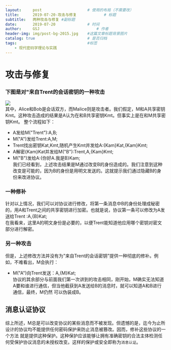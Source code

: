 ```yaml
---
layout:     post   				    # 使用的布局（不需要改）
title:      2019-07-20-攻击与修复			# 标题 
subtitle:   两种攻击与修复 #副标题
date:       2019-07-20 				# 时间
author:     GSJ 						# 作者
header-img: img/post-bg-2015.jpg 	#这篇文章标题背景图片
catalog: true 						# 是否归档
tags:								#标签
    - 现代密码学理论与实践
---
```


# 攻击与修复 <br>
### 下图是对"来自Trent的会话密钥的一种攻击 <br>
![](https://wx3.sinaimg.cn/mw690/005QXIrHly1g56i8eavwzj30c80713yj.jpg) <br>
其中，Alice和Bob是会话双方，而Malice则是攻击者。我们假定，M和A共享密钥Kmt。这种攻击造成的结果是A认为在和B共享密钥Kmt。但事实上是在和M共享密钥Kmt。
整个流程如下：<br>
- A发给M("Trent"):A,B;<br>
- M("A")发给Trent:A,M;<br>
- Trent找出密钥Kat,Kmt,随机产生Kmt并发给A:{Kam}Kat,{Kam}Kmt;<br>
- A解密{Kam}Kat并发给M("B"):Trent,A,{Kam}Kmt;<br>
- M("B")发给A:{你好A.我是B}Kam;<br>
我们已经看到，上述攻击结果是M通过改变B的身份造成的。我们注意到这种改变是可能的，因为B的身份是用明文发送的。这就提示我们通过隐藏B的身份来改进协议。<br>
### 一种修补
针对以上情况，我们可以对协议进行修改，将第一条消息中B的身份处理成秘密的，用A和Trent之间的共享密钥进行加密。也就是说，协议第一条可以修改为A发送给Trent
:A,{B}Kat;<br>
在我看来，这里A的明文身份是必要的，以便Trent能知道他应用哪个密钥对密文部分进行解密。<br>
### 另一种攻击
但是，上述修改方法并没有为"来自Trent的会话密钥"提供一种彻底的修补。例如，不难看出，M会执行：<br>
- M("A")向Trent发送：A,{M}Kat;<br>
协议的其余部分与前面我们第一次讲到的攻击相同，刚开始，M确实无法知道A要和谁进行通信，但当他截获到A发送给B的消息时，就可以知道A和B进行通信，最终，M仍然
可以伪装成B。<br>
## 消息认证协议
综上所述，M总是可以改变协议的某些消息而不被发现。但遗憾的是，迄今为止所设计的协议均不能提供任何密码保护来防止消息被篡改。因而，修补这些协议的一个方法
就是提供这种保护。这种保护应该能够让拥有准确密钥的合法主体检测任何受保护协议消息的未授权改变。这样的保护或安全即称为`消息认证`。<br>
